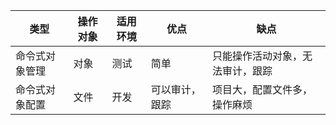 | 类型           | 操作对象 | 适用环境 | 优点           | 缺点                             |
| -------------- | -------- | -------- | -------------- | -------------------------------- |
| 命令式对象管理 | 对象     | 测试     | 简单           | 只能操作活动对象，无法审计，跟踪 |
| 命令式对象配置 | 文件     | 开发     | 可以审计，跟踪 | 项目大，配置文件多，操作麻烦     |